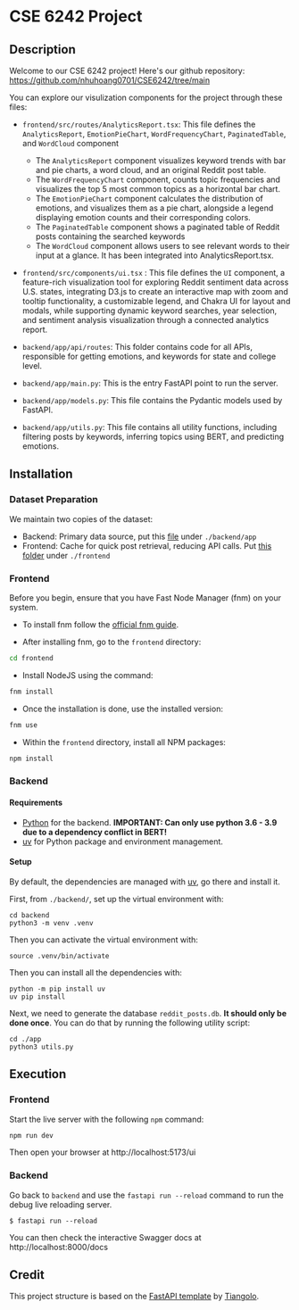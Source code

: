 # CSE 6242 Project

## Description

Welcome to our CSE 6242 project!
Here's our github repository: https://github.com/nhuhoang0701/CSE6242/tree/main

You can explore our visulization components for the project through these files:

- `frontend/src/routes/AnalyticsReport.tsx`: This file defines the `AnalyticsReport`, `EmotionPieChart`, `WordFrequencyChart`, `PaginatedTable`, and `WordCloud` component
  - The `AnalyticsReport` component visualizes keyword trends with bar and pie charts, a word cloud, and an original Reddit post table.
  - The `WordFrequencyChart` component, counts topic frequencies and visualizes the top 5 most common topics as a horizontal bar chart.
  - The `EmotionPieChart` component calculates the distribution of emotions, and visualizes them as a pie chart, alongside a legend displaying emotion counts and their corresponding colors.
  - The `PaginatedTable` component shows a paginated table of Reddit posts containing the searched keywords
  - The `WordCloud` component allows users to see relevant words to their input at a glance. It has been integrated into AnalyticsReport.tsx.
  
- `frontend/src/components/ui.tsx` : This file defines the `UI` component, a feature-rich visualization tool for exploring Reddit sentiment data across U.S. states, integrating D3.js to create an interactive map with zoom and tooltip functionality, a customizable legend, and Chakra UI for layout and modals, while supporting dynamic keyword searches, year selection, and sentiment analysis visualization through a connected analytics report.
- `backend/app/api/routes`: This folder contains code for all APIs, responsible for getting emotions, and keywords for state and college level.
- `backend/app/main.py`: This is the entry FastAPI point to run the server.
- `backend/app/models.py`: This file contains the Pydantic models used by FastAPI.
- `backend/app/utils.py`: This file contains all utility functions, including filtering posts by keywords, inferring topics using BERT, and predicting emotions. 

## Installation
### Dataset Preparation

We maintain two copies of the dataset:

- Backend: Primary data source, put this [file](https://drive.google.com/file/d/1VXZiF0uowT5Pjp5XTi8BpA_GYAlpGiOX/view) under `./backend/app`
- Frontend: Cache for quick post retrieval, reducing API calls. Put [this folder](https://drive.google.com/drive/folders/1pK1mY4Aw6qfTwROUiOu9P07D0omYgOwk) under `./frontend`

### Frontend
Before you begin, ensure that you have Fast Node Manager (fnm) on your system.

- To install fnm follow the [official fnm guide](https://github.com/Schniz/fnm#installation).

- After installing fnm, go to the `frontend` directory:

```bash
cd frontend
```

- Install NodeJS using the command:

```bash
fnm install
```

- Once the installation is done, use the installed version:

```bash
fnm use
```

- Within the `frontend` directory, install all NPM packages:

```bash
npm install
```
### Backend

#### Requirements

- [Python](https://www.python.org/) for the backend. **IMPORTANT: Can only use python 3.6 - 3.9 due to a dependency conflict in BERT!**
- [uv](https://docs.astral.sh/uv/) for Python package and environment management.

#### Setup
By default, the dependencies are managed with [uv](https://docs.astral.sh/uv/), go there and install it.

First, from `./backend/`, set up the virtual environment with:

```console
cd backend
python3 -m venv .venv
```

Then you can activate the virtual environment with:

```console
source .venv/bin/activate
```

Then you can install all the dependencies with:

```console
python -m pip install uv
uv pip install
```

Next, we need to generate the database `reddit_posts.db`. **It should only be done once**. You can do that by running the following utility script:
```console
cd ./app
python3 utils.py
```

## Execution

### Frontend

Start the live server with the following `npm` command:

```bash
npm run dev
```

Then open your browser at http://localhost:5173/ui

### Backend

Go back to `backend` and use the `fastapi run --reload` command to run the debug live reloading server.

```console
$ fastapi run --reload
```

You can then check the interactive Swagger docs at http://localhost:8000/docs

## Credit

This project structure is based on the [FastAPI template](https://github.com/fastapi/full-stack-fastapi-template) by [Tiangolo](https://github.com/tiangolo).
